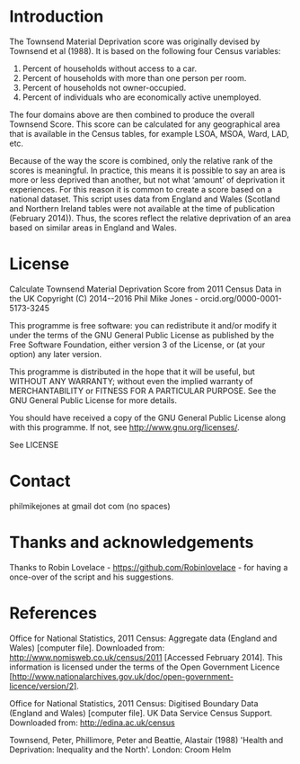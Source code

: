 
Introduction
============

The Townsend Material Deprivation score was originally devised by Townsend et al
(1988). It is based on the following four Census variables:

1. Percent of households without access to a car.
2. Percent of households with more than one person per room.
3. Percent of households not owner-occupied.
4. Percent of individuals who are economically active unemployed.

The four domains above are then combined to produce the overall Townsend Score.
This score can be calculated for any geographical area that is available in the
Census tables, for example LSOA, MSOA, Ward, LAD, etc.

Because of the way the score is combined, only the relative rank of the scores
is meaningful. In practice, this means it is possible to say an area is more or
less deprived than another, but not what ‘amount’ of deprivation it experiences.
For this reason it is common to create a score based on a national dataset. This
script uses data from England and Wales (Scotland and Northern Ireland tables
were not available at the time of publication (February 2014)). Thus, the scores
reflect the relative deprivation of an area based on similar areas in England
and Wales.


License
=======

Calculate Townsend Material Deprivation Score from 2011 Census Data in the UK Copyright (C) 2014--2016 Phil Mike Jones - orcid.org/0000-0001-5173-3245

This programme is free software: you can redistribute it and/or modify it under
the terms of the GNU General Public License as published by the Free Software
Foundation, either version 3 of the License, or (at your option) any later
version.

This programme is distributed in the hope that it will be useful, but WITHOUT
ANY WARRANTY; without even the implied warranty of MERCHANTABILITY or FITNESS
FOR A PARTICULAR PURPOSE. See the GNU General Public License for more details.

You should have received a copy of the GNU General Public License along with
this programme. If not, see <http://www.gnu.org/licenses/>.

See LICENSE


Contact
===============
philmikejones at gmail dot com (no spaces)


Thanks and acknowledgements
===========================

Thanks to Robin Lovelace - https://github.com/Robinlovelace - for having
a once-over of the script and his suggestions.


References
===============

Office for National Statistics, 2011 Census: Aggregate data (England and Wales) [computer file]. Downloaded from: http://www.nomisweb.co.uk/census/2011 [Accessed February 2014]. This information is licensed under the terms of the Open Government Licence [http://www.nationalarchives.gov.uk/doc/open-government-licence/version/2].

Office for National Statistics, 2011 Census: Digitised Boundary Data (England and Wales) [computer file]. UK Data Service Census Support. Downloaded from: http://edina.ac.uk/census

Townsend, Peter, Phillimore, Peter and Beattie, Alastair (1988) 'Health and Deprivation: Inequality and the North'. London: Croom Helm

